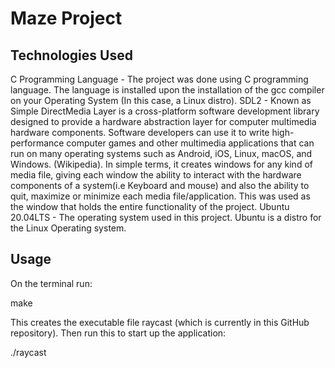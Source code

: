 # Maze Project

## Technologies Used

C Programming Language - The project was done using C programming language. The language is installed upon the installation of the gcc compiler on your Operating System (In this case, a Linux distro).
SDL2 - Known as Simple DirectMedia Layer is a cross-platform software development library designed to provide a hardware abstraction layer for computer multimedia hardware components. Software developers can use it to write high-performance computer games and other multimedia applications that can run on many operating systems such as Android, iOS, Linux, macOS, and Windows. (Wikipedia). In simple terms, it creates windows for any kind of media file, giving each window the ability to interact with the hardware components of a system(i.e Keyboard and mouse) and also the ability to quit, maximize or minimize each media file/application. This was used as the window that holds the entire functionality of the project.
Ubuntu 20.04LTS - The operating system used in this project. Ubuntu is a distro for the Linux Operating system.

## Usage

On the terminal run:

make

This creates the executable file raycast (which is currently in this GitHub repository). Then run this to start up the application:

./raycast
